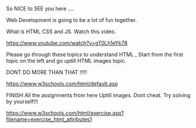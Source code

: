 So NICE to SEE you here ....

Web Development is going to be a lot of fun together.



What is HTML CSS and JS. Watch this video.

https://www.youtube.com/watch?v=gT0Lh1eYk78



Please go through these topics to understand HTML , Start from the first topic on the left and go uptill HTML images topic.

 DONT DO MORE THAN THAT !!!!!

https://www.w3schools.com/html/default.asp





FINISH All the assignments from here Uptill images. Dont cheat. Try solving by yourself!!! 

https://www.w3schools.com/html/exercise.asp?filename=exercise_html_attributes1

